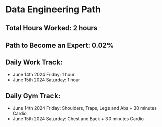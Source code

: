 # Data Engineering Path

## Total Hours Worked:        2 hours
## Path to Become an Expert:  0.02%

## Daily Work Track:
  - June 14th 2024 Friday:    1 hour
  - June 15th 2024 Saturday:  1 hour


## Daily Gym Track:
  - June 14th 2024 Friday:    Shoulders, Traps, Legs and Abs + 30 minutes Cardio
  - June 15th 2024 Saturday:  Chest and Back + 30 minutes Cardio
